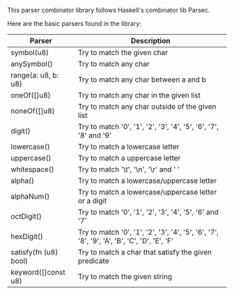 This parser combinator library follows Haskell's combinator lib Parsec.

Here are the basic parsers found in the library:

| Parser                    | Description                                                                                   |
|---------------------------|-----------------------------------------------------------------------------------------------|
| symbol(u8)                | Try to match the given char                                                                   |
| anySymbol()               | Try to match any char                                                                         |
| range(a: u8, b: u8)       | Try to match any char between a and b                                                         |
| oneOf([]u8)               | Try to match any char in the given list                                                       |
| noneOf([]u8)              | Try to match any char outside of the given list                                               |
| digit()                   | Try to match '0', '1', '2', '3', '4', '5', '6', '7', '8' and '9'                              |
| lowercase()               | Try to match a lowercase letter                                                               |
| uppercase()               | Try to match a uppercase letter                                                               |
| whitespace()              | Try to match '\t', '\n', '\r' and ' '                                                         |
| alpha()                   | Try to match a lowercase/uppercase letter                                                     |
| alphaNum()                | Try to match a lowercase/uppercase letter or a digit                                          |
| octDigit()                | Try to match '0', '1', '2', '3', '4', '5', '6' and '7'                                        |
| hexDigit()                | Try to match '0', '1', '2', '3', '4', '5', '6', '7', '8', '9', 'A', 'B', 'C', 'D', 'E', 'F'   |
| satisfy(fn (u8) bool)     | Try to match a char that satisfy the given predicate                                          |
| keyword([]const u8)       | Try to match the given string                                                                 |